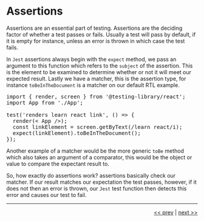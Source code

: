 # Assertions

Assertions are an essential part of testing. Assertions are the deciding factor of whether a test passes or fails. Usually a test will pass by default, if it is empty for instance, unless an error is thrown in which case the test fails.

In `Jest` assertions always begin with the `expect` method, we pass an argument to this function which refers to the `subject` of the assertion. This is the element to be examined to determine whether or not it will meet our expected result. Lastly we have a matcher, this is the assertion type, for instance `toBeInTheDocument` is a matcher on our default RTL example.

<pre>
import { render, screen } from '@testing-library/react';
import App from './App';

test('renders learn react link', () => {
  render(< App />);
  const linkElement = screen.getByText(/learn react/i);
  expect(linkElement).toBeInTheDocument();
});
</pre>

Another example of a matcher would be the more generic `toBe` method which also takes an argument of a comparator, this would be the object or value to compare the expectant result to.

So, how exactly do assertions work? assertions basically check our matcher. If our result matches our expectation the test passes, however, if it does not then an error is thrown, our `Jest` test function then detects this error and causes our test to fail.

___

<div align="right">

[<< prev](./3_jest.md) | [next >>](../README.md)
